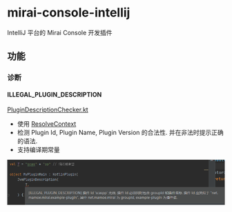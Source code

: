 # mirai-console-intellij

IntelliJ 平台的 Mirai Console 开发插件

## 功能

### 诊断

#### ILLEGAL_PLUGIN_DESCRIPTION

[PluginDescriptionChecker.kt](src/main/kotlin/net/mamoe/mirai/console/intellij/diagnostics/PluginDescriptionChecker.kt#L34)

- 使用 [ResolveContext](../../backend/mirai-console/src/common/ResolveContext.kt)
- 检测 Plugin Id, Plugin Name, Plugin Version 的合法性. 并在非法时提示正确的语法.
- 支持编译期常量

![ILLEGAL_PLUGIN_DESCRIPTION](.images/ILLEGAL_PLUGIN_DESCRIPTION.png)
